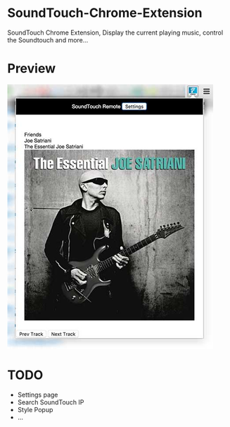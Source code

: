 # SoundTouch-Chrome-Extension
SoundTouch Chrome Extension, Display the current playing music, control the Soundtouch and more...

# Preview
![Preview img](img/preview.jpg)

# TODO
- Settings page
- Search SoundTouch IP
- Style Popup
- ...

